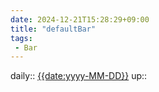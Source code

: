 ```yaml
---
date: 2024-12-21T15:28:29+09:00
title: "defaultBar"
tags:
 - Bar
---
```


daily:: [{{date:yyyy-MM-DD}}](Daily_Note/{{date:yyyy-MM-DD}}.md)
up::